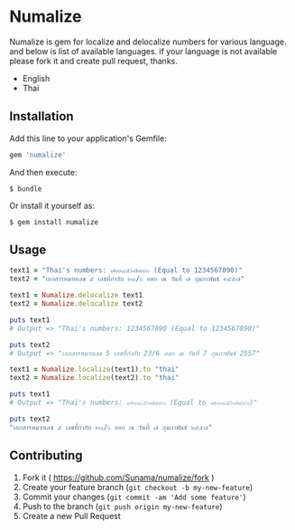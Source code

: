 # Numalize

Numalize is gem for localize and delocalize numbers for various language. and below is list of available languages. if your language is not available please fork it and create pull request, thanks.

* English
* Thai

## Installation

Add this line to your application's Gemfile:

```ruby
gem 'numalize'
```

And then execute:

    $ bundle

Or install it yourself as:

    $ gem install numalize

## Usage

```ruby
text1 = "Thai's numbers: ๑๒๓๔๕๖๗๘๙๐ (Equal to 1234567890)"
text2 = "เอกสารหมายเลข ๕ เลขที่กำกับ ๒๓/๖ ออก ณ วันที่ ๗ กุมภาพันธ์ ๒๕๕๗"

text1 = Numalize.delocalize text1
text2 = Numalize.delocalize text2

puts text1
# Output => "Thai's numbers: 1234567890 (Equal to 1234567890)"

puts text2
# Output => "เอกสารหมายเลข 5 เลขที่กำกับ 23/6 ออก ณ วันที่ 7 กุมภาพันธ์ 2557"

text1 = Numalize.localize(text1).to "thai"
text2 = Numalize.localize(text2).to "thai"

puts text1
# Output => "Thai's numbers: ๑๒๓๔๕๖๗๘๙๐ (Equal to ๑๒๓๔๕๖๗๘๙๐)"

puts text2
"เอกสารหมายเลข ๕ เลขที่กำกับ ๒๓/๖ ออก ณ วันที่ ๗ กุมภาพันธ์ ๒๕๕๗"
```

## Contributing

1. Fork it ( https://github.com/Sunama/numalize/fork )
2. Create your feature branch (`git checkout -b my-new-feature`)
3. Commit your changes (`git commit -am 'Add some feature'`)
4. Push to the branch (`git push origin my-new-feature`)
5. Create a new Pull Request
